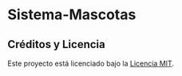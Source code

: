 # Sistema-Mascotas

## Créditos y Licencia

Este proyecto está licenciado bajo la [Licencia MIT](https://opensource.org/licenses/MIT).
